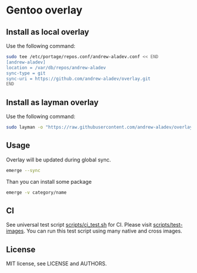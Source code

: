 # Gentoo overlay

## Install as local overlay

Use the following command:

```bash
sudo tee /etc/portage/repos.conf/andrew-aladev.conf << END
[andrew-aladev]
location = /var/db/repos/andrew-aladev
sync-type = git
sync-uri = https://github.com/andrew-aladev/overlay.git
END
```

## Install as layman overlay

Use the following command:

```bash
sudo layman -o "https://raw.githubusercontent.com/andrew-aladev/overlay/master/repositories.xml" -f -a andrew-aladev
```

## Usage

Overlay will be updated during global sync.

```bash
emerge --sync
```

Than you can install some package

```bash
emerge -v category/name
```

## CI

See universal test script [scripts/ci_test.sh](scripts/ci_test.sh) for CI.
Please visit [scripts/test-images](scripts/test-images).
You can run this test script using many native and cross images.

## License

MIT license, see LICENSE and AUTHORS.
